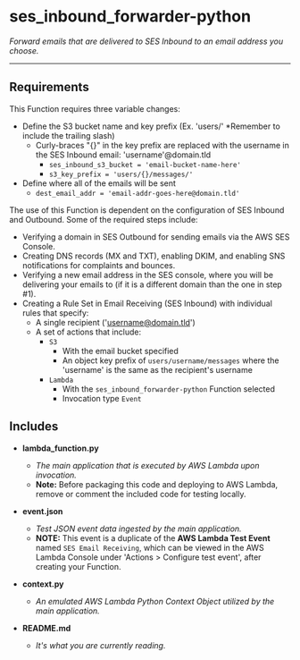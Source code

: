 # ses_inbound_forwarder-python

*Forward emails that are delivered to SES Inbound to an email address you choose.*

----

## Requirements

This Function requires three variable changes:
* Define the S3 bucket name and key prefix (Ex. 'users/' *Remember to include the trailing slash)
    * Curly-braces "{}" in the key prefix are replaced with the username in the SES Inbound email: 'username'@domain.tld
        * `ses_inbound_s3_bucket = 'email-bucket-name-here'`
        * `s3_key_prefix = 'users/{}/messages/'`
* Define where all of the emails will be sent
    * `dest_email_addr = 'email-addr-goes-here@domain.tld'`

The use of this Function is dependent on the configuration of SES Inbound and Outbound.  Some of the required steps include:
* Verifying a domain in SES Outbound for sending emails via the AWS SES Console.
* Creating DNS records (MX and TXT), enabling DKIM, and enabling SNS notifications for complaints and bounces.
* Verifying a new email address in the SES console, where you will be delivering your emails to (if it is a different domain than the one in step #1).
* Creating a Rule Set in Email Receiving (SES Inbound) with individual rules that specify:
    * A single recipient ('username@domain.tld')
    * A set of actions that include:
        * `S3`
            * With the email bucket specified
            * An object key prefix of `users/username/messages` where the 'username' is the same as the recipient's username
        * `Lambda`
            * With the `ses_inbound_forwarder-python` Function selected
            * Invocation type `Event`

## Includes

* **lambda_function.py**
  * *The main application that is executed by AWS Lambda upon invocation.*
  * **Note:** Before packaging this code and deploying to AWS Lambda, remove or comment the included code for testing locally.

* **event.json**
  * *Test JSON event data ingested by the main application.*
  * **NOTE:** This event is a duplicate of the **AWS Lambda Test Event** named `SES Email Receiving`, which can be viewed in the AWS Lambda Console under 'Actions > Configure test event', after creating your Function.

* **context.py**
  * *An emulated AWS Lambda Python Context Object utilized by the main application.*

* **README.md**
  * *It's what you are currently reading.*

